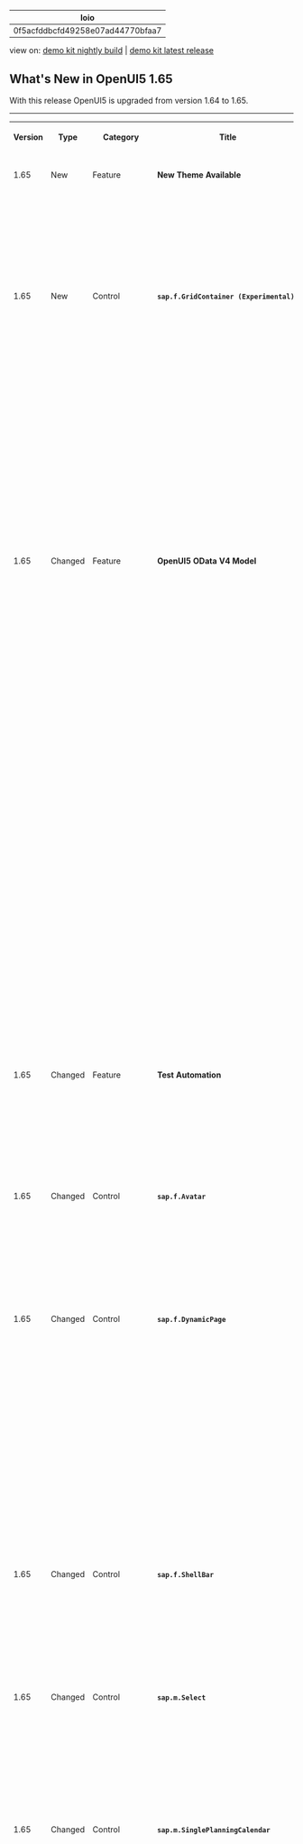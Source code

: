 <!-- loio0f5acfddbcfd49258e07ad44770bfaa7 -->

| loio |
| -----|
| 0f5acfddbcfd49258e07ad44770bfaa7 |

<div id="loio">

view on: [demo kit nightly build](https://sdk.openui5.org/nightly/#/topic/0f5acfddbcfd49258e07ad44770bfaa7) | [demo kit latest release](https://sdk.openui5.org/topic/0f5acfddbcfd49258e07ad44770bfaa7)</div>

## What's New in OpenUI5 1.65

With this release OpenUI5 is upgraded from version 1.64 to 1.65.

** **


<table>
<tr>
<th valign="top">

Version



</th>
<th valign="top">

Type



</th>
<th valign="top">

Category



</th>
<th valign="top">

Title



</th>
<th valign="top">

Description



</th>
<th valign="top">

Action



</th>
<th valign="top">

Available as of



</th>
</tr>
<tr>
<td valign="top">

 1.65 



</td>
<td valign="top">

 New 



</td>
<td valign="top">

 Feature 



</td>
<td valign="top">

 **New Theme Available** 



</td>
<td valign="top">

**New Theme Available**

A new theme with *SAP Quartz Light* as the default appearance \(theme ID `sap_fiori_3`\) has been introduced. The theme is provided as an additional theme in OpenUI5.

For more information, see [Supported Combinations of Themes and Libraries](Supported_Combinations_of_Themes_and_Libraries_38ff8c2.md).

<sub>New•Feature•Info Only•1.65</sub>



</td>
<td valign="top">

Info Only



</td>
<td valign="top">

2019-04-25



</td>
</tr>
<tr>
<td valign="top">

 1.65 



</td>
<td valign="top">

 New 



</td>
<td valign="top">

 Control 



</td>
<td valign="top">

 **`sap.f.GridContainer (Experimental)`** 



</td>
<td valign="top">

**`sap.f.GridContainer (Experimental)`**

The new `GridContainer` control allows you to align tiles, cards, and other controls in configuration, such as an overview page. It relies on a regular grid mesh constructed of rows with the same height and columns with the same width. Each item can be configured to span a different number of rows and columns inside that mesh. `GridContainer` automatically calculates how many rows an item needs, based on the height of the item.

 ![](images/loio2916482f87df4b91afabd81d6070fc78_HiRes.png) 

For more information, see [sap.f.GridContainer](sap_f_GridContainer_cca5ee5.md), the [API Reference](https://sdk.openui5.org/api/sap.f.GridContainer), and the [Sample](https://sdk.openui5.org/entity/sap.f.GridContainer/sample/sap.f.sample.GridContainer).

<sub>New•Control•Info Only•1.65</sub>



</td>
<td valign="top">

 Info Only 



</td>
<td valign="top">

2019-04-25



</td>
</tr>
<tr>
<td valign="top">

 1.65 



</td>
<td valign="top">

 Changed 



</td>
<td valign="top">

 Feature 



</td>
<td valign="top">

 **OpenUI5 OData V4 Model** 



</td>
<td valign="top">

**OpenUI5 OData V4 Model**

The new version of the OpenUI5 OData V4 model introduces the following features:

-   You can now create more than one transient entity in a list binding without refreshing the list binding, see `sap.ui.model.odata.v4.ODataListBinding` in the API Reference.

-   `$count` reflects the number of records shown in the table. Duplicates are avoided by filtering out created and persisted records using system query option `$filter`.

-   You can use `@$ui5.context.isTransient` in expression bindings to find out whether context is transient, see It is now ensured that created and persisted records are shown only once in the list, and that `sap.ui.model.odata.v4.Context.isTransient` in the API Reference.


> ### Restriction:  
> Due to the limited feature scope of this version of the OpenUI5 OData V4 model, check that all required features are in place before developing applications. Check the detailed documentation of the features, as certain parts of a feature may be missing. While we aim to be compatible with existing controls, some controls might not work due to small incompatibilities compared to `sap.ui.model.odata.(v2.)ODataModel`, or due to missing features in the model \(such as tree binding\). This also applies to controls such as `TreeTable` and `AnalyticalTable`, which are not supported together with the OpenUI5 OData V4 model. The interface for applications has been changed for easier and more efficient use of the model. For a summary of these changes, see [Changes Compared to OData V2 Model](Changes_Compared_to_OData_V2_Model_abd4d7c.md).

For more information, see [OData V4 Model](OData_V4_Model_5de13cf.md), the [API Reference](https://sdk.openui5.org/api/sap.ui.model.odata.v4), and the [Samples](https://sdk.openui5.org/entity/sap.ui.model.odata.v4.ODataModel).

<sub>Changed•Feature•Info Only•1.65</sub>



</td>
<td valign="top">

 Info Only 



</td>
<td valign="top">

2019-04-25



</td>
</tr>
<tr>
<td valign="top">

 1.65 



</td>
<td valign="top">

 Changed 



</td>
<td valign="top">

 Feature 



</td>
<td valign="top">

 **Test Automation** 



</td>
<td valign="top">

**Test Automation**

The setup for Karma-based test automation has been improved significantly: The corresponding plugin has been completely reworked and renamed to `karma-ui5`.

For more information, see [Installing Karma for Automated Testing](Test_Automation_ae44824.md#loioa182676ed3714bd5b4f011eb29076f6c) and [karma-ui5 on Github](https://github.com/SAP/karma-ui5).

<sub>Changed•Feature•Info Only•1.65</sub>



</td>
<td valign="top">

 Info Only 



</td>
<td valign="top">

2019-04-25



</td>
</tr>
<tr>
<td valign="top">

 1.65 



</td>
<td valign="top">

 Changed 



</td>
<td valign="top">

 Control 



</td>
<td valign="top">

 **`sap.f.Avatar`** 



</td>
<td valign="top">

**`sap.f.Avatar`**

With the new `fallbackIcon` property, you can define a fallback icon to be displayed if the image `src` is incorrect and no `initials` are set. If `fallbackIcon` is not set, a default fallback icon is displayed depending on the value of the `displayShape` property.For more information, see the [API Reference](https://sdk.openui5.org/api/sap.f.Avatar) and the [Sample](https://sdk.openui5.org/entity/sap.f.Avatar/sample/sap.f.sample.Avatar).

<sub>Changed•ControlControl•Info Only•1.65</sub>



</td>
<td valign="top">

 Info Only 



</td>
<td valign="top">

2019-04-25



</td>
</tr>
<tr>
<td valign="top">

 1.65 



</td>
<td valign="top">

 Changed 



</td>
<td valign="top">

 Control 



</td>
<td valign="top">

 **`sap.f.DynamicPage`** 



</td>
<td valign="top">

**`sap.f.DynamicPage`**

-   We have implemented a new sticky subheader in the `DynamicPage` control. It is positioned below the `DynamicPageHeader` and is always visible \(sticks to the `DynamicPageTitle` when the header is collapsed\). You can implement the subheader with the new `stickySubheader` association, which accepts controls that implement the `sap.f.IDynamicPageStickyContent` interface.For more information, see the [API Reference](https://sdk.openui5.org/api/sap.f.DynamicPage) and the [Sample](https://sdk.openui5.org/entity/sap.f.DynamicPage/sample/sap.f.sample.DynamicPageWithStickySubheader).

-   We have improved the visual design of the content set in the `snappedContent` and `expandedContent` aggregations of `sap.f.DynamicPageTitle`. The width of the content set in these aggregations and the `heading` aggregation are no longer dependent.For more information, see the [Sample](https://sdk.openui5.org/entity/sap.f.DynamicPage/sample/sap.f.sample.DynamicPageFreeStyle).


<sub>Changed•Control•Info Only•1.65</sub>



</td>
<td valign="top">

 Info Only 



</td>
<td valign="top">

2019-04-25



</td>
</tr>
<tr>
<td valign="top">

 1.65 



</td>
<td valign="top">

 Changed 



</td>
<td valign="top">

 Control 



</td>
<td valign="top">

 **`sap.f.ShellBar`** 



</td>
<td valign="top">

**`sap.f.ShellBar`**

The control is no longer experimental. To comply with the latest UX guidelines, its child controls have a predefined semantic order and are displayed in their cozy content density mode with dark visual design.For more information, see the [API Reference](https://sdk.openui5.org/api/sap.f.ShellBar) and the [Sample](https://sdk.openui5.org/entity/sap.f.ShellBar/sample/sap.f.sample.ShellBar).

<sub>Changed•Control•Info Only•1.65</sub>



</td>
<td valign="top">

 Info Only 



</td>
<td valign="top">

2019-04-25



</td>
</tr>
<tr>
<td valign="top">

 1.65 



</td>
<td valign="top">

 Changed 



</td>
<td valign="top">

 Control 



</td>
<td valign="top">

 **`sap.m.Select`** 



</td>
<td valign="top">

**`sap.m.Select`**

We have improved the `sap.m.Select` control to display the text set in the `valueStateText` property on multiple lines when the dropdown list is opened. The implementation ensures that the value state text is displayed even though it is longer than the width of the `sap.m.Select` container.For more information, see the [API Reference](https://sdk.openui5.org/api/sap.m.Select) and the [Sample](https://sdk.openui5.org/entity/sap.m.Select/sample/sap.m.sample.SelectValueState).

<sub>Changed•Control•Info Only•1.65</sub>



</td>
<td valign="top">

 Info Only 



</td>
<td valign="top">

2019-04-25



</td>
</tr>
<tr>
<td valign="top">

 1.65 



</td>
<td valign="top">

 Changed 



</td>
<td valign="top">

 Control 



</td>
<td valign="top">

 **`sap.m.SinglePlanningCalendar`** 



</td>
<td valign="top">

**`sap.m.SinglePlanningCalendar`**

-   You can now change the start and end date of appointments by selecting and dragging their top or bottom end and dropping it on the desired time interval. Use the new `enableAppointmentsResize` property to enable the feature.

-   You can now create appointments by clicking and dragging. Select a start \(or end\) time interval in an empty cell, start dragging up \(or down\) over the time intervals to determine the desired time interval. Use the new `enableAppointmentsCreate` property to enable the feature.

-   We have improved the visual design of appointments that are shorter than 30 minutes. The color bar at the left border of appointments now has variable height to represent the time interval accurately. For appointments that are 30 minutes or longer, it fills 100% of the height.

-   You can now focus on individual cells in the `SinglePlanningCalendar` and navigate between them using the keyboard. When pressing the [Space\] or [Enter\] key on a focused cell, the new `cellPress` event is fired, which can be used for creating an appointment.

-   We have improved the visual design of the control by adding a shadow effect below the sticky header so that it is easier for the user to recognize the line between the fixed header and the scrollable content.


For more information, see the [API Reference](https://sdk.openui5.org/api/sap.m.SinglePlanningCalendar) and the [Samples](https://sdk.openui5.org/entity/sap.m.SinglePlanningCalendar).

<sub>Changed•Control•Info Only•1.65</sub>



</td>
<td valign="top">

 Info Only 



</td>
<td valign="top">

2019-04-25



</td>
</tr>
<tr>
<td valign="top">

 1.65 



</td>
<td valign="top">

 Changed 



</td>
<td valign="top">

 Control 



</td>
<td valign="top">

 **`sap.m.ToolbarSeparator`** 



</td>
<td valign="top">

**`sap.m.ToolbarSeparator`**

We have enabled the control to move to the overflow area of `sap.m.OverflowToolbar` where it changes its layout from vertical to horizontal. If the control happens to be the first or the last item of the overflow area, it is not displayed.For more information, see the [Sample](https://sdk.openui5.org/entity/sap.m.OverflowToolbar/sample/sap.m.sample.OverflowToolbarSimple).

<sub>Changed•Control•Info Only•1.65</sub>



</td>
<td valign="top">

 Info Only 



</td>
<td valign="top">

2019-04-25



</td>
</tr>
<tr>
<td valign="top">

 1.65 



</td>
<td valign="top">

 Changed 



</td>
<td valign="top">

 Control 



</td>
<td valign="top">

 **`sap.ui.core.hyphenation.Hyphenation`** 



</td>
<td valign="top">

**`sap.ui.core.hyphenation.Hyphenation`**

We have changed the `leftmin` and `rightmin` properties for all languages, with the default value of 3 characters. `leftmin` defines the minimum of characters to remain on the previous line, and `rightmin` defines the minimum of characters to move to the new line.For more information, see [Hyphenation for Text Controls](Hyphenation_for_Text_Controls_6322164.md) and the [API Reference](https://sdk.openui5.org/api/sap.ui.core.hyphenation.Hyphenation). 

<sub>Changed•Control•Info Only•1.65</sub>



</td>
<td valign="top">

 Info Only 



</td>
<td valign="top">

2019-04-25



</td>
</tr>
<tr>
<td valign="top">

 1.65 



</td>
<td valign="top">

 Changed 



</td>
<td valign="top">

 Control 



</td>
<td valign="top">

 **`sap.ui.integration.widgets.Card`** 



</td>
<td valign="top">

**`sap.ui.integration.widgets.Card`**

-   We have introduced a new `Table` card type, that displays a set of items in a table format. Table cards use the responsive UI5 control `sap.m.Table`.

-   We have introduced a new experimental card type - `Component` card. It is used to display multiple controls. The `Component` card is used as a custom approach for use cases that do not fit in other card types and structures. The content area of the unstructured content card can be moved to the top.

    > ### Note:  
    > In contrast to the other integration card types, the structure and behavior of the `Component` card are custom-definable and follow the established OpenUI5 Component model. For more information, see [Components](Components_958ead5.md).


For more information, see [Cards](Cards_5b46b03.md), the [API Reference](https://sdk.openui5.org//#/api/sap.ui.integration.widgets.Card), and the [Samples](https://sdk.openui5.org/entity/sap.ui.integration.widgets.Card).

<sub>Changed•Control•Info Only•1.65</sub>



</td>
<td valign="top">

 Info Only 



</td>
<td valign="top">

2019-04-25



</td>
</tr>
<tr>
<td valign="top">

 1.65 



</td>
<td valign="top">

 Changed 



</td>
<td valign="top">

 Control 



</td>
<td valign="top">

 **`sap.uxap.ObjectPageHeader`** 



</td>
<td valign="top">

**`sap.uxap.ObjectPageHeader`**

-   We have improved the visual appearance of the image placed in `ObjectPageHeader` to be identical with the styling of the `sap.f.Avatar` control.For more information, see the [Sample](https://sdk.openui5.org/entity/sap.uxap.ObjectPageLayout/sample/sap.uxap.sample.ObjectPageDynamicHeader).

-   When the user presses an action from the overflow area, a dialog should open and the action sheet should close. To notify the app developer that the action is in the overflow area, we now pass an additional `bInOverflow` parameter along with the `press` event of the control set in the `actions` aggregation of the `sap.uxap.ObjectPageHeader`.For more information, see the [API Reference](https://sdk.openui5.org/api/sap.uxap.ObjectPageHeader).

<sub>Changed•Control•Info Only•1.65</sub>



</td>
<td valign="top">

 Info Only 



</td>
<td valign="top">

2019-04-25



</td>
</tr>
<tr>
<td valign="top">

 1.65 



</td>
<td valign="top">

 New 



</td>
<td valign="top">

 User Documentation 



</td>
<td valign="top">

 **New openSAP Course: Evolved Web Apps with SAPUI5** 



</td>
<td valign="top">

**New openSAP Course: Evolved Web Apps with SAPUI5**

We have launched a new openSAP course on how to develop professional web apps with UI5. Key highlights:

-   Evolved best practices and recommendations for app developers
-   New UI5 innovations \(drag and drop, OData V4, XML composites\)
-   Developer productivity tools and features in SAP Web IDE
-   Optimizing apps with the UI5 Tooling
-   Configuring apps for SAP Fiori elements and SAP Fiori launchpad
-   Adapting apps with SAPUI5 flexibility

The key concepts shown in this course apply to both, SAPUI5 and OpenUI5. The course is aimed at intermediate to advanced developers but is also suitable for ambitious UI5 beginners. Participation is free of charge.

For more information and to enroll, see [https://open.sap.com/courses/ui52](https://open.sap.com/courses/ui52).

 ![](images/loio56cac78b078f4cf3ada1fc92a9430182_LowRes.png) 

<sub>New•User Documentation•Info Only•1.65</sub>



</td>
<td valign="top">

 Info Only 



</td>
<td valign="top">

2019-04-25



</td>
</tr>
<tr>
<td valign="top">

 1.65 



</td>
<td valign="top">

 Changed 



</td>
<td valign="top">

 Feature 



</td>
<td valign="top">

 **Demo Kit Search** 



</td>
<td valign="top">

**Demo Kit Search**

We have improved the global search capabilities in the Demo Kit app by migrating to a client-side search based on Elasticlunr.js.

 ![](images/loio36a8538c55c3402b9c7adef4df7cba2c_HiRes.png) 

<sub>Changed•Feature•Info Only•1.65</sub>



</td>
<td valign="top">

 Info Only 



</td>
<td valign="top">

2019-04-25



</td>
</tr>
</table>

**Parent topic:** [Previous Versions](Previous_Versions_6660a59.md "")

**Related Information**  


[What's New in OpenUI5 1.109](What_s_New_in_OpenUI5_1_109_3264bd2.md "With this release OpenUI5 is upgraded from version 1.108 to 1.109.")

[What's New in OpenUI5 1.108](What_s_New_in_OpenUI5_1_108_66e33f0.md "With this release OpenUI5 is upgraded from version 1.107 to 1.108.")

[What's New in OpenUI5 1.107](What_s_New_in_OpenUI5_1_107_d4ff916.md "With this release OpenUI5 is upgraded from version 1.106 to 1.107.")

[What's New in OpenUI5 1.106](What_s_New_in_OpenUI5_1_106_5b497b0.md "With this release OpenUI5 is upgraded from version 1.105 to 1.106.")

[What's New in OpenUI5 1.105](What_s_New_in_OpenUI5_1_105_4d6c00e.md "With this release OpenUI5 is upgraded from version 1.104 to 1.105.")

[What's New in OpenUI5 1.104](What_s_New_in_OpenUI5_1_104_69e567c.md "With this release OpenUI5 is upgraded from version 1.103 to 1.104.")

[What's New in OpenUI5 1.103](What_s_New_in_OpenUI5_1_103_0e98c76.md "With this release OpenUI5 is upgraded from version 1.102 to 1.103.")

[What's New in OpenUI5 1.102](What_s_New_in_OpenUI5_1_102_f038c99.md "With this release OpenUI5 is upgraded from version 1.101 to 1.102.")

[What's New in OpenUI5 1.101](What_s_New_in_OpenUI5_1_101_7733b00.md "With this release OpenUI5 is upgraded from version 1.100 to 1.101.")

[What's New in OpenUI5 1.100](What_s_New_in_OpenUI5_1_100_27dec1d.md "With this release OpenUI5 is upgraded from version 1.99 to 1.100.")

[What's New in OpenUI5 1.99](What_s_New_in_OpenUI5_1_99_4f35848.md "With this release OpenUI5 is upgraded from version 1.98 to 1.99.")

[What's New in OpenUI5 1.98](What_s_New_in_OpenUI5_1_98_d9f16f2.md "With this release OpenUI5 is upgraded from version 1.97 to 1.98.")

[What's New in OpenUI5 1.97](What_s_New_in_OpenUI5_1_97_fa0e282.md "With this release OpenUI5 is upgraded from version 1.96 to 1.97.")

[What's New in OpenUI5 1.96](What_s_New_in_OpenUI5_1_96_7a9269f.md "With this release OpenUI5 is upgraded from version 1.95 to 1.96.")

[What's New in OpenUI5 1.95](What_s_New_in_OpenUI5_1_95_a1aea67.md "With this release OpenUI5 is upgraded from version 1.94 to 1.95.")

[What's New in OpenUI5 1.94](What_s_New_in_OpenUI5_1_94_c40f1e6.md "With this release OpenUI5 is upgraded from version 1.93 to 1.94.")

[What's New in OpenUI5 1.93](What_s_New_in_OpenUI5_1_93_f273340.md "With this release OpenUI5 is upgraded from version 1.92 to 1.93.")

[What's New in OpenUI5 1.92](What_s_New_in_OpenUI5_1_92_1ef345d.md "With this release OpenUI5 is upgraded from version 1.91 to 1.92.")

[What's New in OpenUI5 1.91](What_s_New_in_OpenUI5_1_91_0a2bd79.md "With this release OpenUI5 is upgraded from version 1.90 to 1.91.")

[What's New in OpenUI5 1.90](What_s_New_in_OpenUI5_1_90_91c10c2.md "With this release OpenUI5 is upgraded from version 1.89 to 1.90.")

[What's New in OpenUI5 1.89](What_s_New_in_OpenUI5_1_89_e56cddc.md "With this release OpenUI5 is upgraded from version 1.88 to 1.89.")

[What's New in OpenUI5 1.88](What_s_New_in_OpenUI5_1_88_e15a206.md "With this release OpenUI5 is upgraded from version 1.87 to 1.88.")

[What's New in OpenUI5 1.87](What_s_New_in_OpenUI5_1_87_b506da7.md "With this release OpenUI5 is upgraded from version 1.86 to 1.87.")

[What's New in OpenUI5 1.86](What_s_New_in_OpenUI5_1_86_4c1c959.md "With this release OpenUI5 is upgraded from version 1.85 to 1.86.")

[What's New in OpenUI5 1.85](What_s_New_in_OpenUI5_1_85_1d18eb5.md "With this release OpenUI5 is upgraded from version 1.84 to 1.85.")

[What's New in OpenUI5 1.84](What_s_New_in_OpenUI5_1_84_dc76640.md "With this release OpenUI5 is upgraded from version 1.82 to 1.84.")

[What's New in OpenUI5 1.82](What_s_New_in_OpenUI5_1_82_3a8dd13.md "With this release OpenUI5 is upgraded from version 1.81 to 1.82.")

[What's New in OpenUI5 1.81](What_s_New_in_OpenUI5_1_81_f5e2a21.md "With this release OpenUI5 is upgraded from version 1.80 to 1.81.")

[What's New in OpenUI5 1.80](What_s_New_in_OpenUI5_1_80_8cee506.md "With this release OpenUI5 is upgraded from version 1.79 to 1.80.")

[What's New in OpenUI5 1.79](What_s_New_in_OpenUI5_1_79_99c4cdc.md "With this release OpenUI5 is upgraded from version 1.78 to 1.79.")

[What's New in OpenUI5 1.78](What_s_New_in_OpenUI5_1_78_f09b63e.md "With this release OpenUI5 is upgraded from version 1.77 to 1.78.")

[What's New in OpenUI5 1.77](What_s_New_in_OpenUI5_1_77_c46b439.md "With this release OpenUI5 is upgraded from version 1.76 to 1.77.")

[What's New in OpenUI5 1.76](What_s_New_in_OpenUI5_1_76_aad03b5.md "With this release OpenUI5 is upgraded from version 1.75 to 1.76.")

[What's New in OpenUI5 1.75](What_s_New_in_OpenUI5_1_75_5cbb62d.md "With this release OpenUI5 is upgraded from version 1.74 to 1.75.")

[What's New in OpenUI5 1.74](What_s_New_in_OpenUI5_1_74_c22208a.md "With this release OpenUI5 is upgraded from version 1.73 to 1.74.")

[What's New in OpenUI5 1.73](What_s_New_in_OpenUI5_1_73_231dd13.md "With this release OpenUI5 is upgraded from version 1.72 to 1.73.")

[What's New in OpenUI5 1.72](What_s_New_in_OpenUI5_1_72_521cad9.md "With this release OpenUI5 is upgraded from version 1.71 to 1.72.")

[What's New in OpenUI5 1.71](What_s_New_in_OpenUI5_1_71_a93a6a3.md "With this release OpenUI5 is upgraded from version 1.70 to 1.71.")

[What's New in OpenUI5 1.70](What_s_New_in_OpenUI5_1_70_f073d69.md "With this release OpenUI5 is upgraded from version 1.69 to 1.70.")

[What's New in OpenUI5 1.69](What_s_New_in_OpenUI5_1_69_89a18bd.md "With this release OpenUI5 is upgraded from version 1.68 to 1.69.")

[What's New in OpenUI5 1.68](What_s_New_in_OpenUI5_1_68_f94bf93.md "With this release OpenUI5 is upgraded from version 1.67 to 1.68.")

[What's New in OpenUI5 1.67](What_s_New_in_OpenUI5_1_67_a6b1472.md "With this release OpenUI5 is upgraded from version 1.66 to 1.67.")

[What's New in OpenUI5 1.66](What_s_New_in_OpenUI5_1_66_c9896e9.md "With this release OpenUI5 is upgraded from version 1.65 to 1.66.")

[What's New in OpenUI5 1.64](What_s_New_in_OpenUI5_1_64_0e30822.md "With this release OpenUI5 is upgraded from version 1.63 to 1.64.")

[What's New in OpenUI5 1.63](What_s_New_in_OpenUI5_1_63_e8d9da7.md "With this release OpenUI5 is upgraded from version 1.62 to 1.63.")

[What's New in OpenUI5 1.62](What_s_New_in_OpenUI5_1_62_771f4d5.md "With this release OpenUI5 is upgraded from version 1.61 to 1.62.")

[What's New in OpenUI5 1.61](What_s_New_in_OpenUI5_1_61_d991552.md "With this release OpenUI5 is upgraded from version 1.60 to 1.61.")

[What's New in OpenUI5 1.60](What_s_New_in_OpenUI5_1_60_5a0e1f7.md "With this release OpenUI5 is upgraded from version 1.58 to 1.60.")

[What's New in OpenUI5 1.58](What_s_New_in_OpenUI5_1_58_7c927aa.md "With this release OpenUI5 is upgraded from version 1.56 to 1.58.")

[What's New in OpenUI5 1.56](What_s_New_in_OpenUI5_1_56_108b7fd.md "With this release OpenUI5 is upgraded from version 1.54 to 1.56.")

[What's New in OpenUI5 1.54](What_s_New_in_OpenUI5_1_54_c838330.md "With this release OpenUI5 is upgraded from version 1.52 to 1.54.")

[What's New in OpenUI5 1.52](What_s_New_in_OpenUI5_1_52_849e1b6.md "With this release OpenUI5 is upgraded from version 1.50 to 1.52.")

[What's New in OpenUI5 1.50](What_s_New_in_OpenUI5_1_50_759e9f3.md "With this release OpenUI5 is upgraded from version 1.48 to 1.50.")

[What's New in OpenUI5 1.48](What_s_New_in_OpenUI5_1_48_fa1efac.md "With this release OpenUI5 is upgraded from version 1.46 to 1.48.")

[What's New in OpenUI5 1.46](What_s_New_in_OpenUI5_1_46_6307539.md "With this release OpenUI5 is upgraded from version 1.44 to 1.46.")

[What's New in OpenUI5 1.44](What_s_New_in_OpenUI5_1_44_a0cb7a0.md "With this release OpenUI5 is upgraded from version 1.42 to 1.44.")

[What's New in OpenUI5 1.42](What_s_New_in_OpenUI5_1_42_468b05d.md "With this release OpenUI5 is upgraded from version 1.40 to 1.42.")

[What's New in OpenUI5 1.40](What_s_New_in_OpenUI5_1_40_fbab50e.md "With this release OpenUI5 is upgraded from version 1.38 to 1.40.")

[What's New in OpenUI5 1.38](What_s_New_in_OpenUI5_1_38_f218918.md "With this release OpenUI5 is upgraded from version 1.36 to 1.38.")

